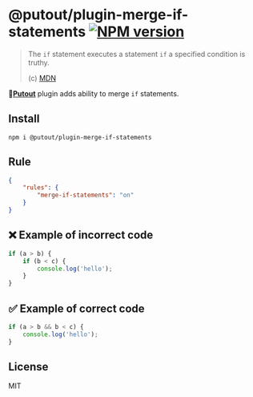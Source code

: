 # @putout/plugin-merge-if-statements [![NPM version][NPMIMGURL]][NPMURL]

[NPMIMGURL]: https://img.shields.io/npm/v/@putout/plugin-merge-if-statements.svg?style=flat&longCache=true
[NPMURL]: https://npmjs.org/package/@putout/plugin-merge-if-statements "npm"

> The `if` statement executes a statement `if` a specified condition is truthy.
>
> (c) [MDN](https://developer.mozilla.org/en-US/docs/Web/JavaScript/Reference/Statements/if...else)

🐊[**Putout**](https://github.com/coderaiser/putout) plugin adds ability to merge `if` statements.

## Install

```
npm i @putout/plugin-merge-if-statements
```

## Rule

```json
{
    "rules": {
        "merge-if-statements": "on"
    }
}
```

## ❌ Example of incorrect code

```js
if (a > b) {
    if (b < c) {
        console.log('hello');
    }
}
```

## ✅ Example of correct code

```js
if (a > b && b < c) {
    console.log('hello');
}
```

## License

MIT

